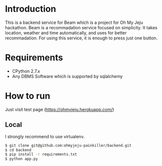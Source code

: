 # Introduction
 This is a backend service for Beam which is a project for Oh My Jeju hackathon.
Beam is a recommadation service focused on simplicity. It takes location, weather and time automatically, and uses for better recommadation. For using this service, it is enough to press just one button.

# Requirements

 * CPython 2.7.x
 * Any DBMS Software which is supported by sqlalchemy


# How to run
 Just visit test page (https://ohmyjeju.herokuapp.com/)

## Local
 I strongly recommend to use virtualenv. 

```bash
$ git clone git@github.com:ohmyjeju-painkiller/backend.git
$ cd backend
$ pip install -r requirements.txt
$ python app.py
```
